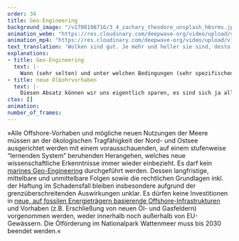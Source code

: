 ```yaml
---
order: 34
title: Geo-Engineering
background_image: "/v1708198716/3_4_zachary_theodore_unsplash_h6srms.jpg#4cd4ff"
animation_webm: "https://res.cloudinary.com/deepwave-org/video/upload/v1721822528/mo34_wweako.webm"
animation_mp4: "https://res.cloudinary.com/deepwave-org/video/upload/v1721820903/mo34_adjywh.mp4"
text_translation: 'Wolken sind gut. Je mehr und heller sie sind, desto mehr Sonnenwärme werfen sie zurück ins All. Weil wir uns hier die Erde zu sehr aufgeheizt haben, könnten wir sie gut gebrauchen. Über dem Atlantik haben wir sie unbeabsichtigt selber künstlich hergestellt - mit Schiffsdiesel. Keine gute Idee. Machen wir nicht mehr. Aber könnten wir sie jetzt nicht mit Meerwasser selber machen? Eine gute Idee? Werden wir sehen. '
explanations:
- title: Geo-Engineering
  text: |-
    Wann (sehr selten) und unter welchen Bedingungen (sehr spezifischen) das Wolkenmachen über dem Meer vielleicht eine gute Idee sein könnte – und wo die (riesigen) Gefahren des Geo-Engineering im großen Maßstab liegen – haben wir in einem <span class="sidenote"><cite class="icon-link_external"><a href="https://www.deepwave.org/ueber-die-wolken/" target="_blank" rel="noopener">"Über die Wolken - Wie man sie macht und ob man es lieber lassen sollte", Longread von Nico Czaja</a></cite><span>langen Text</span></span> aufgeschrieben.
- title: neue Ölbohrvorhaben
  text: |-
    Diesen Absatz können wir uns eigentlich sparen, es sind sich ja alle einig, dass wir, wenn wir uns tatsächlich um Klimaziele scheren, <span class="sidenote"><cite class="icon-link_external"><a href="https://www.theguardian.com/environment/2021/may/18/no-new-investment-in-fossil-fuels-demands-top-energy-economist" target="_blank" rel="noopener">"No new oil, gas or coal development if world is to reach net zero by 2050, says world energy body" / Guardian</a></cite><span>keine</span></span> neuen, auf fossilen Energieträgern basierenden Offshore-Infrastrukturen bauen dürf-– <span class="sidenote"><cite class="icon-link_external"><a href="https://priceofoil.org/2024/03/12/north-sea-troubled-waters/" target="_blank" rel="noopener">"Troubled Waters: How North Sea Countries Are Fueling Climate Disaster" / Oil Change International</a></cite><span>Oh</span></span>.
ctas: []
animation:
number_of_frames:
---
```

»Alle Offshore-Vorhaben und mögliche neuen Nutzungen der Meere müssen an der ökologischen Tragfähigkeit der Nord- und Ostsee ausgerichtet werden mit einem vorausschauenden, auf einem stufenweise “lernenden System” beruhenden Herangehen, welches neue wissenschaftliche Erkenntnisse immer wieder einbezieht. Es darf kein [marines Geo-Engineering](# "Geo-Engineering") durchgeführt werden. Dessen langfristige, mittelbare und unmittelbare Folgen sowie die rechtlichen Grundlagen inkl. der Haftung im Schadensfall bleiben insbesondere aufgrund der grenzüberschreitenden Auswirkungen unklar. Es dürfen keine Investitionen in [neue, auf fossilen Energieträgern basierende Offshore-Infrastrukturen](# "neue Ölbohrvorhaben") und Vorhaben (z.B. Erschließung von neuen Öl- und Gasfeldern) vorgenommen werden, weder innerhalb noch außerhalb von EU-Gewässern. Die Ölförderung im Nationalpark Wattenmeer muss bis 2030 beendet werden.«
